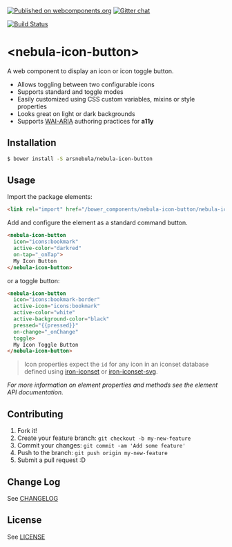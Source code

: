 [![Published on webcomponents.org](https://img.shields.io/badge/webcomponents.org-published-blue.svg)](https://www.webcomponents.org/element/arsnebula/nebula-icon-button)
[![Gitter chat](https://badges.gitter.im/org.png)](https://gitter.im/arsnebula/webcomponents)

[![Build Status](https://saucelabs.com/browser-matrix/arsnebula.svg)](https://saucelabs.com/beta/builds/813e9ac917864325aec01ded13cbc9b8)

# \<nebula-icon-button\>

A web component to display an icon or icon toggle button.

* Allows toggling between two configurable icons
* Supports standard and toggle modes
* Easily customized using CSS custom variables, mixins or style properties
* Looks great on light or dark backgrounds
* Supports [WAI-ARIA](https://www.w3.org/TR/wai-aria-practices-1.1/#button) authoring practices for **a11y**

## Installation

```sh
$ bower install -S arsnebula/nebula-icon-button
```

## Usage

Import the package elements:

```html
<link rel="import" href="/bower_components/nebula-icon-button/nebula-icon-button.html"> 
```

Add and configure the element as a standard command button.

```html
<nebula-icon-button
  icon="icons:bookmark"
  active-color="darkred"
  on-tap="_onTap">
  My Icon Button
</nebula-icon-button>
```

or a toggle button:

```html
<nebula-icon-button
  icon="icons:bookmark-border"
  active-icon="icons:bookmark"
  active-color="white"
  active-background-color="black"
  pressed="{{pressed}}"
  on-change="_onChange"
  toggle>
  My Icon Toggle Button
</nebula-icon-button>
```

> Icon properties expect the `id` for any icon in an iconset database defined using [iron-iconset](https://www.webcomponents.org/element/PolymerElements/iron-iconset) or [iron-iconset-svg](https://www.webcomponents.org/element/PolymerElements/iron-iconset-svg).

*For more information on element properties and methods see the element API documentation.*

## Contributing

1. Fork it!
2. Create your feature branch: `git checkout -b my-new-feature`
3. Commit your changes: `git commit -am 'Add some feature'`
4. Push to the branch: `git push origin my-new-feature`
5. Submit a pull request :D

## Change Log

See [CHANGELOG](/CHANGELOG.md)

## License

See [LICENSE](/LICENSE.md)